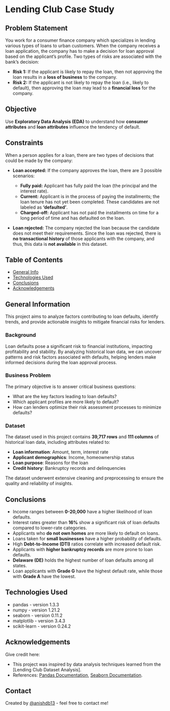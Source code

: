 # Lending Club Case Study
## Problem Statement

You work for a consumer finance company which specializes in lending various types of loans to urban customers. When the company receives a loan application, the company has to make a decision for loan approval based on the applicant’s profile. Two types of risks are associated with the bank’s decision:

- **Risk 1:** If the applicant is likely to repay the loan, then not approving the loan results in a **loss of business** to the company.
- **Risk 2:** If the applicant is not likely to repay the loan (i.e., likely to default), then approving the loan may lead to a **financial loss** for the company.

## Objective

Use **Exploratory Data Analysis (EDA)** to understand how **consumer attributes** and **loan attributes** influence the tendency of default.

## Constraints

When a person applies for a loan, there are two types of decisions that could be made by the company:

- **Loan accepted:** If the company approves the loan, there are 3 possible scenarios:
  - **Fully paid:** Applicant has fully paid the loan (the principal and the interest rate).
  - **Current:** Applicant is in the process of paying the installments; the loan tenure has not yet been completed. These candidates are not labeled as **‘defaulted’**.
  - **Charged-off:** Applicant has not paid the installments on time for a long period of time and has defaulted on the loan.

- **Loan rejected:** The company rejected the loan because the candidate does not meet their requirements. Since the loan was rejected, there is **no transactional history** of those applicants with the company, and thus, this data is **not available** in this dataset.


## Table of Contents
* [General Info](#general-information)
* [Technologies Used](#technologies-used)
* [Conclusions](#conclusions)
* [Acknowledgements](#acknowledgements)

## General Information

This project aims to analyze factors contributing to loan defaults, identify trends, and provide actionable insights to mitigate financial risks for lenders.

### Background

Loan defaults pose a significant risk to financial institutions, impacting profitability and stability. By analyzing historical loan data, we can uncover patterns and risk factors associated with defaults, helping lenders make informed decisions during the loan approval process.

### Business Problem

The primary objective is to answer critical business questions:
- What are the key factors leading to loan defaults?
- Which applicant profiles are more likely to default?
- How can lenders optimize their risk assessment processes to minimize defaults?

### Dataset

The dataset used in this project contains **39,717 rows** and **111 columns** of historical loan data, including attributes related to:
- **Loan information**: Amount, term, interest rate
- **Applicant demographics**: Income, homeownership status
- **Loan purpose**: Reasons for the loan
- **Credit history**: Bankruptcy records and delinquencies

The dataset underwent extensive cleaning and preprocessing to ensure the quality and reliability of insights.


## Conclusions

- Income ranges between **0-20,000** have a higher likelihood of loan defaults.
- Interest rates greater than **16%** show a significant risk of loan defaults compared to lower-rate categories.
- Applicants who **do not own homes** are more likely to default on loans.
- Loans taken for **small businesses** have a higher probability of defaults.
- High **Debt-to-Income (DTI)** ratios correlate with increased default risk.
- Applicants with **higher bankruptcy records** are more prone to loan defaults.
- **Delaware (DE)** holds the highest number of loan defaults among all states.
- Loan applicants with **Grade G** have the highest default rate, while those with **Grade A** have the lowest.

## Technologies Used

- pandas - version 1.3.3
- numpy - version 1.21.2
- seaborn - version 0.11.2
- matplotlib - version 3.4.3
- scikit-learn - version 0.24.2

<!-- As the libraries' versions keep on changing, it is recommended to mention the version of the library used in this project -->

## Acknowledgements

Give credit here:
- This project was inspired by data analysis techniques learned from the [Lending Club Dataset Analysis].
- References: [Pandas Documentation](https://pandas.pydata.org/), [Seaborn Documentation](https://seaborn.pydata.org/).
  
## Contact

Created by [@anishdb13](https://github.com/anishdb13) - feel free to contact me!


<!-- Optional -->
<!-- ## License -->
<!-- This project is open source and available under the [... License](). -->

<!-- You don't have to include all sections - just the one's relevant to your project -->
